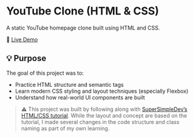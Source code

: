 # YouTube Clone (HTML & CSS)

A static YouTube homepage clone built using HTML and CSS.

🔗 [Live Demo](https://bright-froyo-24bb95.netlify.app/)

## 💡 Purpose

The goal of this project was to:
- Practice HTML structure and semantic tags
- Learn modern CSS styling and layout techniques (especially Flexbox)
- Understand how real-world UI components are built

> ⚠️ This project was built by following along with [SuperSimpleDev’s HTML/CSS tutorial](https://www.youtube.com/watch?v=G3e-cpL7ofc). While the layout and concept are based on the tutorial, I made several changes in the code structure and class naming as part of my own learning.
